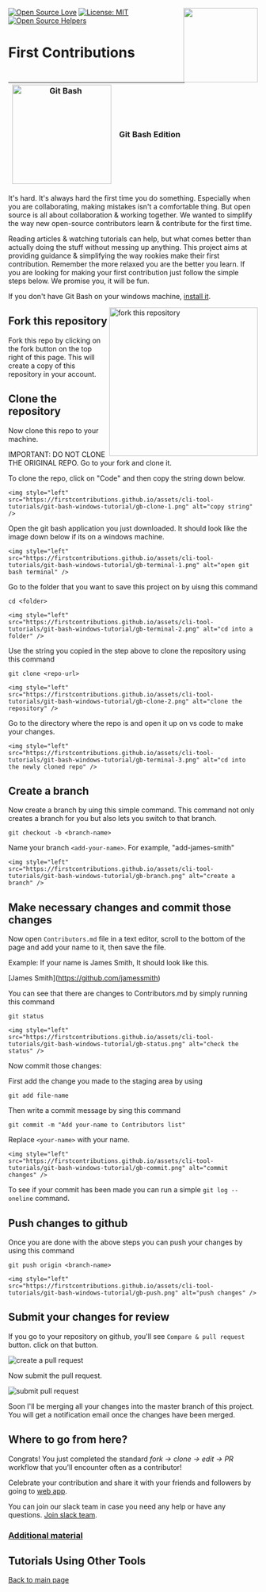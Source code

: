 [![Open Source Love](https://badges.frapsoft.com/os/v1/open-source.svg?v=103)](https://github.com/ellerbrock/open-source-badges/)
[<img align="right" width="150" src="https://firstcontributions.github.io/assets/gui-tool-tutorials/github-desktop-old-version-tutorial/join-slack-team.png">](https://join.slack.com/t/firstcontributors/shared_invite/zt-1hg51qkgm-Xc7HxhsiPYNN3ofX2_I8FA)
[![License: MIT](https://img.shields.io/badge/License-MIT-green.svg)](https://opensource.org/licenses/MIT)
[![Open Source Helpers](https://www.codetriage.com/roshanjossey/first-contributions/badges/users.svg)](https://www.codetriage.com/roshanjossey/first-contributions)


# First Contributions

| <img alt="Git Bash" src="https://cdn.icon-icons.com/icons2/2699/PNG/512/git_scm_logo_icon_170096.png" width="200"> | Git Bash Edition |
| ---------------------------------------------------------------------------------------------------------------------- | ---------------- |

It's hard. It's always hard the first time you do something. Especially when you are collaborating, making mistakes isn't a comfortable thing. But open source is all about collaboration & working together. We wanted to simplify the way new open-source contributors learn & contribute for the first time.

Reading articles & watching tutorials can help, but what comes better than actually doing the stuff without messing up anything. This project aims at providing guidance & simplifying the way rookies make their first contribution. Remember the more relaxed you are the better you learn. If you are looking for making your first contribution just follow the simple steps below. We promise you, it will be fun.

If you don't have Git Bash on your windows machine, [install it](https://git-scm.com/download/win).

<img align="right" width="300" src="https://firstcontributions.github.io/assets/gui-tool-tutorials/github-desktop-tutorial/fork.png" alt="fork this repository" />

## Fork this repository

Fork this repo by clicking on the fork button on the top right of this page.
This will create a copy of this repository in your account.

## Clone the repository

Now clone this repo to your machine.

IMPORTANT: DO NOT CLONE THE ORIGINAL REPO. Go to your fork and clone it.

To clone the repo, click on "Code" and then copy the string down below.

`<img style="left" src="https://firstcontributions.github.io/assets/cli-tool-tutorials/git-bash-windows-tutorial/gb-clone-1.png" alt="copy string" />`

Open the git bash application you just downloaded. It should look like the image down below if its on a windows machine.

`<img style="left" src="https://firstcontributions.github.io/assets/cli-tool-tutorials/git-bash-windows-tutorial/gb-terminal-1.png" alt="open git bash terminal" />`

Go to the folder that you want to save this project on by uisng this command

`cd <folder>`

`<img style="left" src="https://firstcontributions.github.io/assets/cli-tool-tutorials/git-bash-windows-tutorial/gb-terminal-2.png" alt="cd into a folder" />`

Use the string you copied in the step above to clone the repository using this command

`git clone <repo-url>`

`<img style="left" src="https://firstcontributions.github.io/assets/cli-tool-tutorials/git-bash-windows-tutorial/gb-clone-2.png" alt="clone the repository" />`

Go to the directory where the repo is and open it up on vs code to make your changes.

`<img style="left" src="https://firstcontributions.github.io/assets/cli-tool-tutorials/git-bash-windows-tutorial/gb-terminal-3.png" alt="cd into the newly cloned repo" />`

## Create a branch

Now create a branch by uing this simple command. This command not only creates a branch for you but also lets you switch to that branch.

```
git checkout -b <branch-name>
```

Name your branch `<add-your-name>`. For example, "add-james-smith"

`<img style="left" src="https://firstcontributions.github.io/assets/cli-tool-tutorials/git-bash-windows-tutorial/gb-branch.png" alt="create a branch" />`

## Make necessary changes and commit those changes

Now open `Contributors.md` file in a text editor, scroll to the bottom of the page and add your name to it, then save the file.

Example: If your name is James Smith, It should look like this.

\[James Smith](https://github.com/jamessmith)

You can see that there are changes to Contributors.md by simply running this command

`git status`

`<img style="left" src="https://firstcontributions.github.io/assets/cli-tool-tutorials/git-bash-windows-tutorial/gb-status.png" alt="check the status" />`

Now commit those changes:

First add the change you made to the staging area by using

`git add file-name`

Then write a commit message by sing this command

`git commit -m "Add your-name to Contributors list"`

Replace `<your-name>` with your name.

`<img style="left" src="https://firstcontributions.github.io/assets/cli-tool-tutorials/git-bash-windows-tutorial/gb-commit.png" alt="commit changes" />`

To see if your commit has been made you can run a simple `git log --oneline` command.

## Push changes to github

Once you are done with the above steps you can push your changes by using this command

`git push origin <branch-name>`

`<img style="left" src="https://firstcontributions.github.io/assets/cli-tool-tutorials/git-bash-windows-tutorial/gb-push.png" alt="push changes" />`

## Submit your changes for review

If you go to your repository on github, you'll see  `Compare & pull request` button. click on that button.

<img style="left;" src="https://firstcontributions.github.io/assets/gui-tool-tutorials/github-desktop-tutorial/compare-and-pull.png" alt="create a pull request" />

Now submit the pull request.

<img style="left;" src="https://firstcontributions.github.io/assets/gui-tool-tutorials/github-desktop-tutorial/submit-pull-request.png" alt="submit pull request" />

Soon I'll be merging all your changes into the master branch of this project. You will get a notification email once the changes have been merged.

## Where to go from here?

Congrats!  You just completed the standard _fork -> clone -> edit -> PR_ workflow that you'll encounter often as a contributor!

Celebrate your contribution and share it with your friends and followers by going to [web app](https://firstcontributions.github.io#social-share).

You can join our slack team in case you need any help or have any questions. [Join slack team](https://join.slack.com/t/firstcontributors/shared_invite/zt-1hg51qkgm-Xc7HxhsiPYNN3ofX2_I8FA).

### [Additional material](../additional-material/git_workflow_scenarios/additional-material.md)

## Tutorials Using Other Tools

[Back to main page](https://github.com/firstcontributions/first-contributions#tutorials-using-other-tools)
